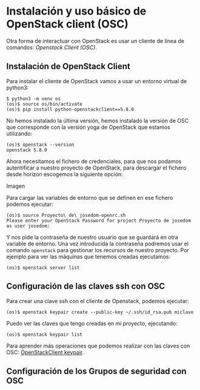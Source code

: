 # Instalación y uso básico de OpenStack client (OSC)

Otra forma de interactuar con OpenStack es usar un cliente de línea de comandos: *Openstack Client (OSC)*.

## Instalación de OpenStack Client

Para instalar el cliente de OpenStack vamos a usar un entorno virtual de python3:

```
$ python3 -m venv os
(os)$ source os/bin/activate
(os)$ pip install python-openstackclient==5.8.0
```

No hemos instalado la última versión, hemos instalado la versión de OSC que corresponde con la versión yoga de OpenStack que estamos utilizando:

```
(os)$ openstack --version
openstack 5.8.0
```

Ahora necesitamos el fichero de credenciales, para que nos podamos autentificar a nuestro proyecto de OpenStack, para descargar el fichero desde horizon escogemos la siguiente opción:

Imagen

Para cargar las variables de entorno que se definen en ese fichero podemos ejecutar:

```
(os)$ source Proyecto\ de\ josedom-openrc.sh
Please enter your OpenStack Password for project Proyecto de josedom as user josedom: 
```

Y nos pide la contraseña de nuestro usuario que se guardará en otra variable de entorno. Una vez introducida la contraseña podremos usar el comando `openstack` para gestionar los recursos de nuestro proyecto. Por ejemplo para ver las máquinas que tenemos creadas ejecutamos:

```
(os)$ openstack server list
```

## Configuración de las claves ssh con OSC

Para crear una clave ssh con el cliente de Openstack, podemos ejecutar:

```
(os)$ openstack keypair create --public-key ~/.ssh/id_rsa.pub miclave
```

Puedo ver las claves que tengo creadas en mi proyecto, ejecutando:

```
(os)$ openstack keypair list
```

Para aprender más operaciones que podemos realizar con las claves con OSC: [OpenStackClient keypair](https://docs.openstack.org/python-openstackclient/latest/cli/command-objects/keypair.html).

## Configuración de los Grupos de seguridad con OSC

